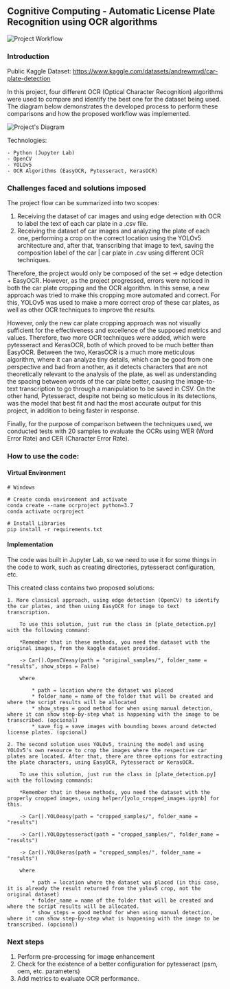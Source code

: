 ## Cognitive Computing - Automatic License Plate Recognition using OCR algorithms
![Project Workflow](https://i.imgur.com/8KRkaL3.png)

### Introduction
Public Kaggle Dataset: https://www.kaggle.com/datasets/andrewmvd/car-plate-detection

In this project, four different OCR (Optical Character Recognition) algorithms were used to compare and identify the best one for the dataset being used. The diagram below demonstrates the developed process to perform these comparisons and how the proposed workflow was implemented.

![Project's Diagram](https://i.imgur.com/bprM9GW.png)

Technologies: 

    - Python (Jupyter Lab)
    - OpenCV
    - YOLOv5
    - OCR Algorithms (EasyOCR, Pytesseract, KerasOCR)


### Challenges faced and solutions imposed
The project flow can be summarized into two scopes:

1. Receiving the dataset of car images and using edge detection with OCR to label the text of each car plate in a .csv file.
2. Receiving the dataset of car images and analyzing the plate of each one, performing a crop on the correct location using the YOLOv5 architecture and, after that, transcribing that image to text, saving the composition label of the car | car plate in .csv using different OCR techniques.

Therefore, the project would only be composed of the set -> edge detection + EasyOCR. However, as the project progressed, errors were noticed in both the car plate cropping and the OCR algorithm. In this sense, a new approach was tried to make this cropping more automated and correct. For this, YOLOv5 was used to make a more correct crop of these car plates, as well as other OCR techniques to improve the results.

However, only the new car plate cropping approach was not visually sufficient for the effectiveness and excellence of the supposed metrics and values. Therefore, two more OCR techniques were added, which were pytesseract and KerasOCR, both of which proved to be much better than EasyOCR. Between the two, KerasOCR is a much more meticulous algorithm, where it can analyze tiny details, which can be good from one perspective and bad from another, as it detects characters that are not theoretically relevant to the analysis of the plate, as well as understanding the spacing between words of the car plate better, causing the image-to-text transcription to go through a manipulation to be saved in CSV. On the other hand, Pytesseract, despite not being so meticulous in its detections, was the model that best fit and had the most accurate output for this project, in addition to being faster in response.

Finally, for the purpose of comparison between the techniques used, we conducted tests with 20 samples to evaluate the OCRs using WER (Word Error Rate) and CER (Character Error Rate).

### How to use the code:

#### Virtual Environment

```
# Windows

# Create conda environment and activate
conda create --name ocrproject python=3.7
conda activate ocrproject

# Install Libraries
pip install -r requirements.txt
```

#### Implementation

The code was built in Jupyter Lab, so we need to use it for some things in the code to work, such as creating directories, pytesseract configuration, etc.

This created class contains two proposed solutions:

```
1. More classical approach, using edge detection (OpenCV) to identify the car plates, and then using EasyOCR for image to text transcription.

    To use this solution, just run the class in [plate_detection.py] with the following command:

    *Remember that in these methods, you need the dataset with the original images, from the kaggle dataset provided.

    -> Car().OpenCVeasy(path = "original_samples/", folder_name = "results", show_steps = False)

    where

        * path = location where the dataset was placed
        * folder_name = name of the folder that will be created and where the script results will be allocated
        * show_steps = good method for when using manual detection, where it can show step-by-step what is happening with the image to be transcribed. (opcional)
        * save_fig = save images with bounding boxes around detected license plates. (opcional)

2. The second solution uses YOLOv5, training the model and using YOLOv5's own resource to crop the images where the respective car plates are located. After that, there are three options for extracting the plate characters, using EasyOCR, Pytesseract or KerasOCR.

    To use this solution, just run the class in [plate_detection.py] with the following commands:

    *Remember that in these methods, you need the dataset with the properly cropped images, using helper/[yolo_cropped_images.ipynb] for this.

    -> Car().YOLOeasy(path = "cropped_samples/", folder_name = "results")

    -> Car().YOLOpytesseract(path = "cropped_samples/", folder_name = "results")  

    -> Car().YOLOkeras(path = "cropped_samples/", folder_name = "results") 

    where

        * path = location where the dataset was placed (in this case, it is already the result returned from the yolov5 crop, not the original dataset)
        * folder_name = name of the folder that will be created and where the script results will be allocated.
        * show_steps = good method for when using manual detection, where it can show step-by-step what is happening with the image to be transcribed. (opcional)
```

### Next steps

1. Perform pre-processing for image enhancement
2. Check for the existence of a better configuration for pytesseract (psm, oem, etc. parameters)
3. Add metrics to evaluate OCR performance.








